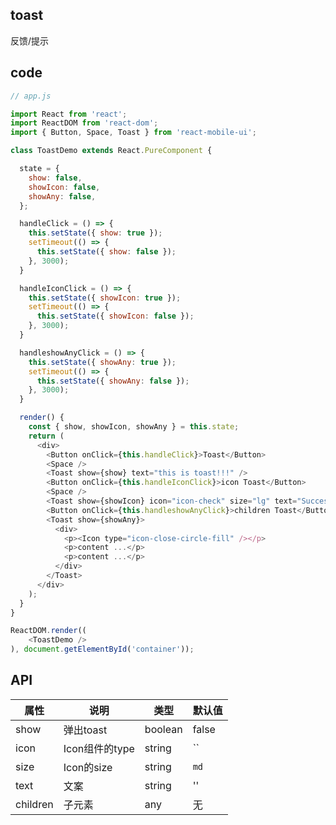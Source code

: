 ## toast

反馈/提示

## code

```js
// app.js

import React from 'react';
import ReactDOM from 'react-dom';
import { Button, Space, Toast } from 'react-mobile-ui';

class ToastDemo extends React.PureComponent {

  state = {
    show: false,
    showIcon: false,
    showAny: false,
  };

  handleClick = () => {
    this.setState({ show: true });
    setTimeout(() => {
      this.setState({ show: false });      
    }, 3000);
  }

  handleIconClick = () => {
    this.setState({ showIcon: true });
    setTimeout(() => {
      this.setState({ showIcon: false });      
    }, 3000);
  }

  handleshowAnyClick = () => {
    this.setState({ showAny: true });
    setTimeout(() => {
      this.setState({ showAny: false });      
    }, 3000);
  }

  render() {
    const { show, showIcon, showAny } = this.state;
    return (
      <div>
        <Button onClick={this.handleClick}>Toast</Button>
        <Space />
        <Toast show={show} text="this is toast!!!" />
        <Button onClick={this.handleIconClick}>icon Toast</Button>
        <Space />
        <Toast show={showIcon} icon="icon-check" size="lg" text="Success!!!" />
        <Button onClick={this.handleshowAnyClick}>children Toast</Button>
        <Toast show={showAny}>
          <div>
            <p><Icon type="icon-close-circle-fill" /></p>
            <p>content ...</p>
            <p>content ...</p>
          </div>
        </Toast>
      </div>
    );
  }
}

ReactDOM.render((
    <ToastDemo />
), document.getElementById('container'));

```

## API

属性 | 说明 | 类型 | 默认值
----|-----|------|------
| show | 弹出toast | boolean | false
| icon    | Icon组件的type  |   string | ``|
| size    | Icon的size  | string | `md`|
| text   | 文案  | string |    ''  |
| children | 子元素 | any | 无

